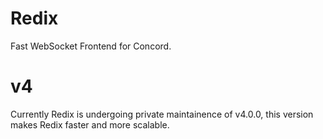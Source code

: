 # Redix
Fast WebSocket Frontend for Concord.

# v4
Currently Redix is undergoing private maintainence of v4.0.0, this version makes Redix faster and more scalable.
